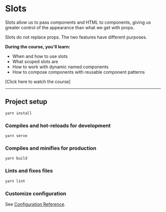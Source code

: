 #  Slots



Slots allow us to pass components and HTML to components, giving us greater control of the appearance than what we get with props.

Slots do not replace props. The two features have different purposes.

**During the course, you'll learn:**

- When and how to use slots
- What scoped slots are
- How to work with dynamic named components
- How to compose components with reusable component patterns


[Click here to watch the course]

---

## Project setup
```
yarn install
```

### Compiles and hot-reloads for development
```
yarn serve
```

### Compiles and minifies for production
```
yarn build
```

### Lints and fixes files
```
yarn lint
```

### Customize configuration
See [Configuration Reference](https://cli.vuejs.org/config/).

